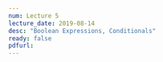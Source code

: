 ```yaml
---
num: Lecture 5
lecture_date: 2019-08-14
desc: "Boolean Expressions, Conditionals"
ready: false
pdfurl:
---
```


